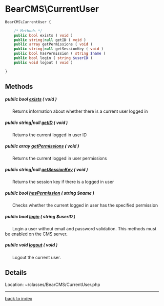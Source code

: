 # BearCMS\CurrentUser

```php
BearCMS\CurrentUser {

	/* Methods */
	public bool exists ( void )
	public string|null getID ( void )
	public array getPermissions ( void )
	public string|null getSessionKey ( void )
	public bool hasPermission ( string $name )
	public bool login ( string $userID )
	public void logout ( void )

}
```

## Methods

##### public bool [exists](bearcms.currentuser.exists.method.md) ( void )

&nbsp;&nbsp;&nbsp;&nbsp;&nbsp;&nbsp;Returns information about whether there is a current user logged in

##### public string|null [getID](bearcms.currentuser.getid.method.md) ( void )

&nbsp;&nbsp;&nbsp;&nbsp;&nbsp;&nbsp;Returns the current logged in user ID

##### public array [getPermissions](bearcms.currentuser.getpermissions.method.md) ( void )

&nbsp;&nbsp;&nbsp;&nbsp;&nbsp;&nbsp;Returns the current logged in user permissions

##### public string|null [getSessionKey](bearcms.currentuser.getsessionkey.method.md) ( void )

&nbsp;&nbsp;&nbsp;&nbsp;&nbsp;&nbsp;Returns the session key if there is a logged in user

##### public bool [hasPermission](bearcms.currentuser.haspermission.method.md) ( string $name )

&nbsp;&nbsp;&nbsp;&nbsp;&nbsp;&nbsp;Checks whether the current logged in user has the specified permission

##### public bool [login](bearcms.currentuser.login.method.md) ( string $userID )

&nbsp;&nbsp;&nbsp;&nbsp;&nbsp;&nbsp;Login a user without email and password validation. This methods must be enabled on the CMS server.

##### public void [logout](bearcms.currentuser.logout.method.md) ( void )

&nbsp;&nbsp;&nbsp;&nbsp;&nbsp;&nbsp;Logout the current user.

## Details

Location: ~/classes/BearCMS/CurrentUser.php

---

[back to index](index.md)

